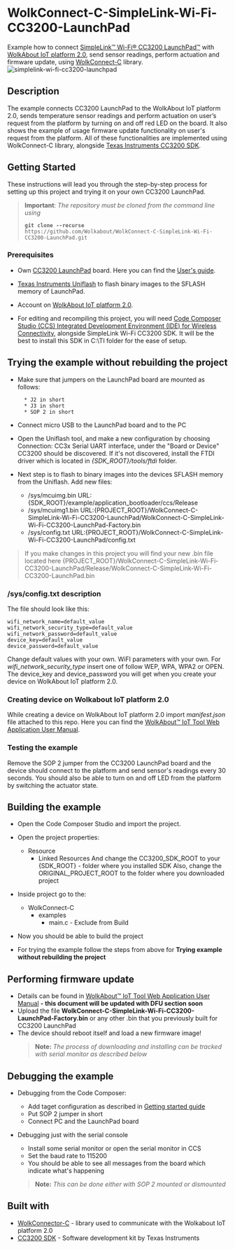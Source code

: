 
# WolkConnect-C-SimpleLink-Wi-Fi-CC3200-LaunchPad

Example how to connect [SimpleLink™ Wi-Fi® CC3200 LaunchPad™](http://www.ti.com/tool/CC3200-LAUNCHXL) with [WolkAbout IoT platform 2.0](https://wolkabout.com/), send sensor readings, perform actuation and firmware update, using [WolkConnect-C](https://github.com/Wolkabout/WolkConnect-C) library.
![simplelink-wi-fi-cc3200-launchpad](https://user-images.githubusercontent.com/10706360/36902885-4b3dca14-1e2c-11e8-9371-6bce59f33c1a.png)

## Description

The example connects CC3200 LaunchPad to the WolkAbout IoT platform 2.0, sends temperature sensor readings and perform actuation on user’s request from the platform by turning on and off red LED on the board. It also shows the example of usage firmware update functionality on user's request from the platform. All of these functionalities are implemented using WolkConnect-C library, alongside [Texas Instruments CC3200 SDK](http://www.ti.com/tool/CC3200SDK).

## Getting Started

These instructions will lead you through the step-by-step process for setting up this project and trying it on your own CC3200 LaunchPad.

> **Important**: *The repository must be cloned from the command line using*
> 
> <code><b>git clone --recurse </b> https://<span></span>github.com/Wolkabout/WolkConnect-C-SimpleLink-Wi-Fi-CC3200-LaunchPad.git</code>
### Prerequisites

 - Own [CC3200 LaunchPad](http://www.ti.com/tool/CC3200-LAUNCHXL) board. Here you can find the [User's guide](http://www.ti.com/lit/ug/swru372b/swru372b.pdf).

 - [Texas Instruments Uniflash](http://www.ti.com/tool/UNIFLASH) to flash binary images to the SFLASH memory of LaunchPad.

 - Account on [WolkAbout IoT platform 2.0](https://demo.wolkabout.com).

 - For editing and recompiling this project, you will need [Code Composer Studio (CCS) Integrated Development Environment (IDE) for Wireless Connectivity](http://www.ti.com/tool/CCSTUDIO-WCS), alongside SimpleLink Wi-Fi CC3200 SDK. It will be the best to install this SDK in C:\TI folder for the ease of setup.

## Trying the example without rebuilding the project

* Make sure that jumpers on the LaunchPad board are mounted as follows:

        * J2 in short
        * J3 in short
        * SOP 2 in short

* Connect micro USB to the LaunchPad board and to the PC

* Open the Uniflash tool, and make a new configuration by choosing Connection: CC3x Serial UART interface, under the "Board or Device" CC3200 should be discovered. If it's not discovered, install the FTDI driver which is located in *{SDK_ROOT}/tools/ftdi* folder.

* Next step is to flash to binary images into the devices SFLASH memory from the Uniflash. Add new files:
	* /sys/mcuimg.bin URL:{SDK_ROOT}/example/application_bootloader/ccs/Release
	* /sys/mcuimg1.bin URL:{PROJECT_ROOT}/WolkConnect-C-SimpleLink-Wi-Fi-CC3200-LaunchPad/WolkConnect-C-SimpleLink-Wi-Fi-CC3200-LaunchPad-Factory.bin
	* /sys/config.txt URL:{PROJECT_ROOT}/WolkConnect-C-SimpleLink-Wi-Fi-CC3200-LaunchPad/config.txt

> If you make changes in this project you will find your new .bin file located here {PROJECT_ROOT}/WolkConnect-C-SimpleLink-Wi-Fi-CC3200-LaunchPad/Release/WolkConnect-C-SimpleLink-Wi-Fi-CC3200-LaunchPad.bin

### /sys/config.txt description

The file should look like this:
```
wifi_network_name=default_value
wifi_network_security_type=default_value
wifi_network_password=default_value
device_key=default_value
device_password=default_value
```

Change default values with your own. WiFI parameters with your own. For *wifi_network_security_type* insert one of follow WEP, WPA, WPA2 or OPEN. The device_key and device_password you will get when you create your device on WolkAbout IoT platform 2.0.

### Creating device on Wolkabout IoT platform 2.0

While creating a device on WolkAbout IoT platform 2.0 import *manifest.json* file attached to this repo. Here you can find the [WolkAbout™ IoT Tool Web Application User Manual](https://wolkabout.com/assets/User-Manual-for-Web-Application.pdf).

### Testing the example

Remove the SOP 2 jumper from the CC3200 LaunchPad board and the device should connect to the platform and send sensor's readings every 30 seconds. You should also be able to turn on and off LED from the platform by switching the actuator state.

## Building the example

* Open the Code Composer Studio and import the project.

* Open the project properties:
	* Resource
		* Linked Resources
And change the CC3200_SDK_ROOT to your {SDK_ROOT} - folder where you installed SDK
Also, change the ORIGINAL_PROJECT_ROOT to the folder where you downloaded project

* Inside project go to the:
	* WolkConnect-C
		* examples
			* main.c - Exclude from Build

* Now you should be able to build the project

* For trying the example follow the steps from above for **Trying example without rebuilding the project**

## Performing firmware update
* Details can be found in [WolkAbout™ IoT Tool Web Application User Manual](https://wolkabout.com/assets/User-Manual-for-Web-Application.pdf) **- this document will be updated with DFU section soon**
* Upload the file **WolkConnect-C-SimpleLink-Wi-Fi-CC3200-LaunchPad-Factory.bin** or any other .bin that you previously built for CC3200 LaunchPad
* The device should reboot itself and load a new firmware image!
  > **Note:** *The process of downloading and installing can be tracked with serial monitor as described below*

## Debugging the example

* Debugging from the Code Composer:
	* Add taget configuration as described in [Getting started guide](http://www.ti.com/lit/ug/swru376d/swru376d.pdf)
	* Put SOP 2 jumper in short
	* Connect PC and the LaunchPad board

* Debugging just with the serial console
	* Install some serial monitor or open the serial monitor in CCS
	* Set the baud rate to 115200
	* You should be able to see all messages from the board which indicate what's happening
	> **Note:** *This can be done either with SOP 2 mounted or dismounted*

## Built with

* [WolkConnector-C](https://github.com/Wolkabout/WolkConnect-C) - library used to communicate with the Wolkabout IoT platform 2.0
* [CC3200 SDK](http://www.ti.com/tool/CC3200SDK) - Software development kit by Texas Instruments
